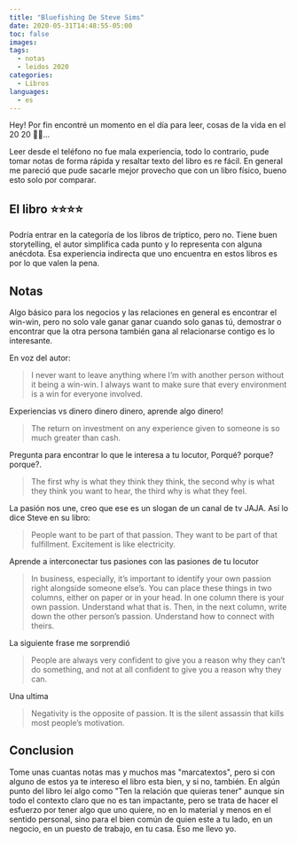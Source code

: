 ```yaml
---
title: "Bluefishing De Steve Sims"
date: 2020-05-31T14:48:55-05:00
toc: false
images:
tags:
  - notas
  - leidos 2020
categories:
  - Libros
languages:
  - es
---
```


Hey! Por fin encontré un momento en el día para leer, cosas de la vida en el 20 20 🤷‍♂️...

Leer desde el teléfono no fue mala experiencia, todo lo contrario, pude tomar notas de forma rápida y resaltar texto del libro es re fácil. En general me pareció que pude sacarle mejor provecho que con un libro físico, bueno esto solo por comparar.

## El libro ⭐️⭐️⭐️⭐️

Podría entrar en la categoría de los libros de tríptico, pero no. Tiene buen storytelling, el autor simplifica cada punto y lo representa con alguna anécdota. Esa experiencia indirecta que uno encuentra en estos libros es por lo que valen la pena.

## Notas

Algo básico para los negocios y las relaciones en general es encontrar el win-win, pero no solo vale ganar ganar cuando solo ganas tú, demostrar o encontrar que la otra persona también gana al relacionarse contigo es lo interesante.

En voz del autor:

> I never want to leave anything where I’m with another person without it being a win-win.
> I always want to make sure that every environment is a win for everyone involved.

Experiencias vs dinero dinero dinero, aprende algo dinero!

> The return on investment on any experience given to someone is so much greater than cash.

Pregunta para encontrar lo que le interesa a tu locutor, Porqué? porque? porque?.

> The first why is what they think they think, the second why is what they think you want to hear, the third why is what they feel.

La pasión nos une, creo que ese es un slogan de un canal de tv JAJA. Así lo dice Steve en su libro:

> People want to be part of that passion. They want to be part of that fulfillment. Excitement is like electricity.

Aprende a interconectar tus pasiones con las pasiones de tu locutor

> In business, especially, it’s important to identify your own passion right alongside someone else’s. You can place these things in two columns, either on paper or in your head. In one column there is your own passion. Understand what that is. Then, in the next column, write down the other person’s passion. Understand how to connect with theirs.

La siguiente frase me sorprendió

> People are always very confident to give you a reason why they can’t do something, and not at all confident to give you a reason why they can.

Una ultima

> Negativity is the opposite of passion. It is the silent assassin that kills most people’s motivation.

## Conclusion

Tome unas cuantas notas mas y muchos mas "marcatextos", pero si con alguno de estos ya te intereso el libro esta bien, y si no, también.
En algún punto del libro leí algo como "Ten la relación que quieras tener" aunque sin todo el contexto claro que no es tan impactante, pero se trata de hacer el esfuerzo por tener algo que uno quiere, no en lo material y menos en el sentido personal, sino para el bien común de quien este a tu lado, en un negocio, en un puesto de trabajo, en tu casa. Eso me llevo yo.
